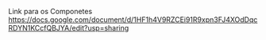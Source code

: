 Link para os Componetes
https://docs.google.com/document/d/1HF1h4V9RZCEi91R9xpn3FJ4XOdDqcRDYN1KCcfQBJYA/edit?usp=sharing
